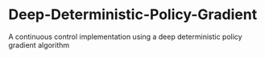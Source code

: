 # Deep-Deterministic-Policy-Gradient
A continuous control implementation using a deep deterministic policy gradient algorithm
